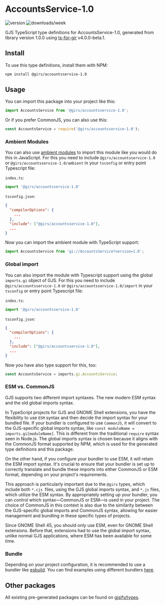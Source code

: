 
# AccountsService-1.0

![version](https://img.shields.io/npm/v/@girs/accountsservice-1.0)
![downloads/week](https://img.shields.io/npm/dw/@girs/accountsservice-1.0)


GJS TypeScript type definitions for AccountsService-1.0, generated from library version 1.0.0 using [ts-for-gir](https://github.com/gjsify/ts-for-gir) v4.0.0-beta.1.


## Install

To use this type definitions, install them with NPM:
```bash
npm install @girs/accountsservice-1.0
```

## Usage

You can import this package into your project like this:
```ts
import AccountsService from '@girs/accountsservice-1.0';
```

Or if you prefer CommonJS, you can also use this:
```ts
const AccountsService = require('@girs/accountsservice-1.0');
```

### Ambient Modules

You can also use [ambient modules](https://github.com/gjsify/ts-for-gir/tree/main/packages/cli#ambient-modules) to import this module like you would do this in JavaScript.
For this you need to include `@girs/accountsservice-1.0` or `@girs/accountsservice-1.0/ambient` in your `tsconfig` or entry point Typescript file:

`index.ts`:
```ts
import '@girs/accountsservice-1.0'
```

`tsconfig.json`:
```json
{
  "compilerOptions": {
    ...
  },
  "include": ["@girs/accountsservice-1.0"],
  ...
}
```

Now you can import the ambient module with TypeScript support: 

```ts
import AccountsService from 'gi://AccountsService?version=1.0';
```

### Global import

You can also import the module with Typescript support using the global `imports.gi` object of GJS.
For this you need to include `@girs/accountsservice-1.0` or `@girs/accountsservice-1.0/import` in your `tsconfig` or entry point Typescript file:

`index.ts`:
```ts
import '@girs/accountsservice-1.0'
```

`tsconfig.json`:
```json
{
  "compilerOptions": {
    ...
  },
  "include": ["@girs/accountsservice-1.0"],
  ...
}
```

Now you have also type support for this, too:

```ts
const AccountsService = imports.gi.AccountsService;
```


### ESM vs. CommonJS

GJS supports two different import syntaxes. The new modern ESM syntax and the old global imports syntax.

In TypeScript projects for GJS and GNOME Shell extensions, you have the flexibility to use `ESM` syntax and then decide the import syntax for your bundled file. If your bundler is configured to use `CommonJS`, it will convert to the GJS-specific global imports syntax, like `const moduleName = imports.gi[moduleName]`. This is different from the traditional `require` syntax seen in Node.js. The global imports syntax is chosen because it aligns with the CommonJS format supported by NPM, which is used for the generated type definitions and this package.

On the other hand, if you configure your bundler to use ESM, it will retain the ESM import syntax. It's crucial to ensure that your bundler is set up to correctly translate and bundle these imports into either CommonJS or ESM format, depending on your project's requirements.

This approach is particularly important due to the `@girs` types, which include both `*.cjs `files, using the GJS global imports syntax, and `*.js` files, which utilize the ESM syntax. By appropriately setting up your bundler, you can control which syntax—CommonJS or ESM—is used in your project. The choice of CommonJS in this context is also due to the similarity between the GJS-specific global imports and CommonJS syntax, allowing for easier management and bundling in these specific types of projects.

Since GNOME Shell 45, you should only use ESM, even for GNOME Shell extensions. Before that, extensions had to use the global import syntax, unlike normal GJS applications, where ESM has been available for some time.

### Bundle

Depending on your project configuration, it is recommended to use a bundler like [esbuild](https://esbuild.github.io/). You can find examples using different bundlers [here](https://github.com/gjsify/ts-for-gir/tree/main/examples).

## Other packages

All existing pre-generated packages can be found on [gjsify/types](https://github.com/gjsify/types).

